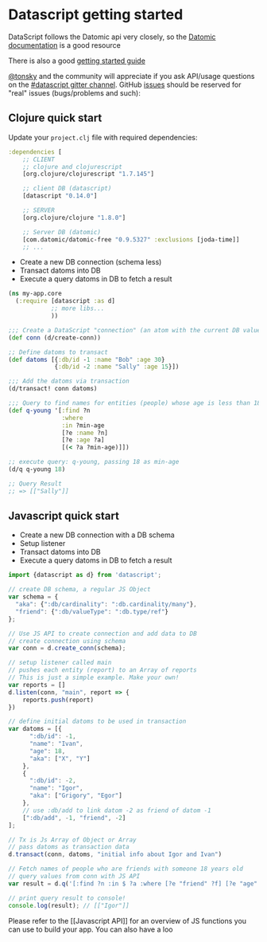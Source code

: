# Datascript getting started

DataScript follows the Datomic api very closely, so the [Datomic documentation](http://docs.datomic.com/clojure/#datomic.api) is a good resource

There is also a good [getting started guide](https://github.com/tonsky/datascript/wiki/Getting-started)

[@tonsky](http://www.twitter.com/tonsky) and the community will appreciate if you ask API/usage questions on the [#datascript gitter channel](https://gitter.im/tonsky/datascript). GitHub [issues](https://github.com/tonsky/datascript/issues) should be reserved for "real" issues (bugs/problems and such):

## Clojure quick start

Update your `project.clj` file with required dependencies:

```clojure
:dependencies [
    ;; CLIENT
    ;; clojure and clojurescript
    [org.clojure/clojurescript "1.7.145"]

    ;; client DB (datascript)
    [datascript "0.14.0"]

    ;; SERVER
    [org.clojure/clojure "1.8.0"]

    ;; Server DB (datomic)
    [com.datomic/datomic-free "0.9.5327" :exclusions [joda-time]]
    ;; ...
```

- Create a new DB connection (schema less)
- Transact datoms into DB
- Execute a query datoms in DB to fetch a result

```clojure
(ns my-app.core
  (:require [datascript :as d]
            ;; more libs...
            ))

;;; Create a DataScript "connection" (an atom with the current DB value)
(def conn (d/create-conn))

;; Define datoms to transact
(def datoms [{:db/id -1 :name "Bob" :age 30}
             {:db/id -2 :name "Sally" :age 15}])

;;; Add the datoms via transaction
(d/transact! conn datoms)

;;; Query to find names for entities (people) whose age is less than 18
(def q-young '[:find ?n
               :where
               :in ?min-age
               [?e :name ?n]
               [?e :age ?a]
               [(< ?a ?min-age)]])

;; execute query: q-young, passing 18 as min-age
(d/q q-young 18)

;; Query Result
;; => [["Sally"]]
```

## Javascript quick start

- Create a new DB connection with a DB schema
- Setup listener
- Transact datoms into DB
- Execute a query datoms in DB to fetch a result

```js
import {datascript as d} from 'datascript';

// create DB schema, a regular JS Object
var schema = {
  "aka": {":db/cardinality": ":db.cardinality/many"},
  "friend": {":db/valueType": ":db.type/ref"}
};

// Use JS API to create connection and add data to DB
// create connection using schema
var conn = d.create_conn(schema);

// setup listener called main
// pushes each entity (report) to an Array of reports
// This is just a simple example. Make your own!
var reports = []
d.listen(conn, "main", report => {
    reports.push(report)
})

// define initial datoms to be used in transaction
var datoms = [{
      ":db/id": -1,
      "name": "Ivan",
      "age": 18,
      "aka": ["X", "Y"]
    },
    {
      ":db/id": -2,
      "name": "Igor",
      "aka": ["Grigory", "Egor"]
    },
    // use :db/add to link datom -2 as friend of datom -1
    [":db/add", -1, "friend", -2]
];

// Tx is Js Array of Object or Array
// pass datoms as transaction data
d.transact(conn, datoms, "initial info about Igor and Ivan")

// Fetch names of people who are friends with someone 18 years old
// query values from conn with JS API
var result = d.q('[:find ?n :in $ ?a :where [?e "friend" ?f] [?e "age" ?a] [?f "name" ?n]]'), d.db(conn), 18);

// print query result to console!
console.log(result); // [["Igor"]]
```

Please refer to the [[Javascript API]] for an overview of JS functions you can use to build your app. You can also have a loo

